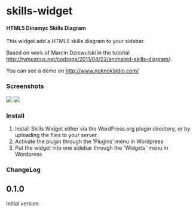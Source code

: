 skills-widget
=============

#### HTML5 Dinamyc Skills Diagram ####

This widget add a HTML5 skills diagram to your sidebar.

Based on work of Marcin Dziewulski in the tutorial http://tympanus.net/codrops/2011/04/22/animated-skills-diagram/.

You can see a demo on http://www.noknokstdio.com/

### Screenshots ###

<img src="https://github.com/noknokstdio/skills-widget/raw/master/screenshot-1.png" />
<img src="https://github.com/noknokstdio/skills-widget/raw/master/screenshot-2.png" />

### Install ###

1. Install Skills Widget either via the WordPress.org plugin directory, or by uploading the files to your server.
2. Activate the plugin through the 'Plugins' menu in Wordpress
3. Put the widget into one sidebar through the 'Widgets' menu in Wordpress

### ChangeLog ###

## 0.1.0 ##
Initial version